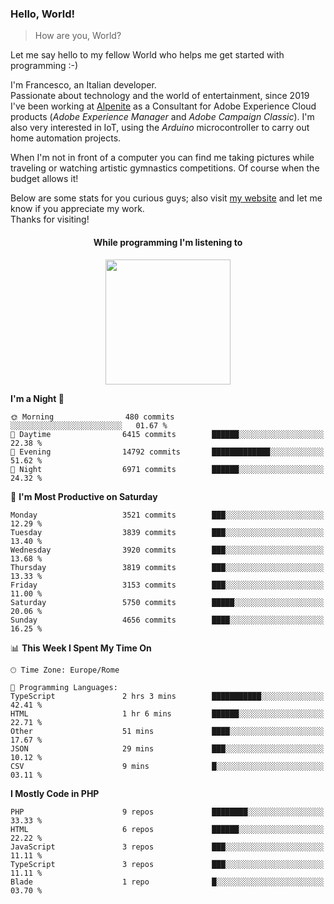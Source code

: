 ### Hello, World!

> How are you, World?

Let me say hello to my fellow World who helps me get started with programming :-)

I'm Francesco, an Italian developer.  
Passionate about technology and the world of entertainment, since 2019 I've been working at [Alpenite](https://www.alpenite.com) as a Consultant for Adobe Experience Cloud products (*Adobe Experience Manager* and *Adobe Campaign Classic*). I'm also very interested in IoT, using the *Arduino* microcontroller to carry out home automation projects.

When I'm not in front of a computer you can find me taking pictures while traveling or watching artistic gymnastics competitions. Of course when the budget allows it!

Below are some stats for you curious guys; also visit [my website](https://www.francescorega.eu) and let me know if you appreciate my work.  
Thanks for visiting!

<div align="center">
  <h4>While programming I'm listening to</h4>
  <a href="https://apps.francescorega.eu/now-playing/11147232609" target="_blank"><img src="https://apps.francescorega.eu/now-playing/11147232609" width="200"></a>
</div>

<!--START_SECTION:waka-->
**I'm a Night 🦉** 

```text
🌞 Morning                480 commits         ░░░░░░░░░░░░░░░░░░░░░░░░░   01.67 % 
🌆 Daytime                6415 commits        ██████░░░░░░░░░░░░░░░░░░░   22.38 % 
🌃 Evening                14792 commits       █████████████░░░░░░░░░░░░   51.62 % 
🌙 Night                  6971 commits        ██████░░░░░░░░░░░░░░░░░░░   24.32 % 
```
📅 **I'm Most Productive on Saturday** 

```text
Monday                   3521 commits        ███░░░░░░░░░░░░░░░░░░░░░░   12.29 % 
Tuesday                  3839 commits        ███░░░░░░░░░░░░░░░░░░░░░░   13.40 % 
Wednesday                3920 commits        ███░░░░░░░░░░░░░░░░░░░░░░   13.68 % 
Thursday                 3819 commits        ███░░░░░░░░░░░░░░░░░░░░░░   13.33 % 
Friday                   3153 commits        ███░░░░░░░░░░░░░░░░░░░░░░   11.00 % 
Saturday                 5750 commits        █████░░░░░░░░░░░░░░░░░░░░   20.06 % 
Sunday                   4656 commits        ████░░░░░░░░░░░░░░░░░░░░░   16.25 % 
```


📊 **This Week I Spent My Time On** 

```text
🕑︎ Time Zone: Europe/Rome

💬 Programming Languages: 
TypeScript               2 hrs 3 mins        ███████████░░░░░░░░░░░░░░   42.41 % 
HTML                     1 hr 6 mins         ██████░░░░░░░░░░░░░░░░░░░   22.71 % 
Other                    51 mins             ████░░░░░░░░░░░░░░░░░░░░░   17.67 % 
JSON                     29 mins             ███░░░░░░░░░░░░░░░░░░░░░░   10.12 % 
CSV                      9 mins              █░░░░░░░░░░░░░░░░░░░░░░░░   03.11 % 
```

**I Mostly Code in PHP** 

```text
PHP                      9 repos             ████████░░░░░░░░░░░░░░░░░   33.33 % 
HTML                     6 repos             ██████░░░░░░░░░░░░░░░░░░░   22.22 % 
JavaScript               3 repos             ███░░░░░░░░░░░░░░░░░░░░░░   11.11 % 
TypeScript               3 repos             ███░░░░░░░░░░░░░░░░░░░░░░   11.11 % 
Blade                    1 repo              █░░░░░░░░░░░░░░░░░░░░░░░░   03.70 % 
```




<!--END_SECTION:waka-->
